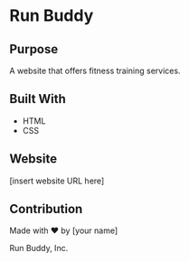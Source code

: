 # Run Buddy

## Purpose
A website that offers fitness training services.

## Built With
* HTML
* CSS

## Website
[insert website URL here]

## Contribution
Made with ❤️ by [your name]

Run Buddy, Inc.  
